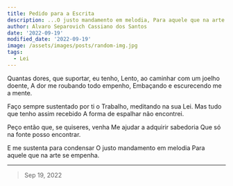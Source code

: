 ```yaml
---
title: Pedido para a Escrita
description: ...O justo mandamento em melodia, Para aquele que na arte se empenha.
author: Alvaro Separovich Cassiano dos Santos
date: '2022-09-19'
modified_date: '2022-09-19'
image: /assets/images/posts/random-img.jpg
tags:
  - Lei
---   
```

Quantas dores, que suportar, eu tenho,
Lento, ao caminhar com um joelho doente,
A dor me roubando todo empenho,
Embaçando e escurecendo me a mente.

Faço sempre sustentado por ti o
Trabalho, meditando na sua Lei.
Mas tudo que tenho assim recebido
A forma de espalhar não encontrei.

Peço então que, se quiseres, venha
Me ajudar a adquirir sabedoria
Que só na fonte posso encontrar.

E me sustenta para condensar
O justo mandamento em melodia
Para aquele que na arte se empenha.


______

> Sep 19, 2022
